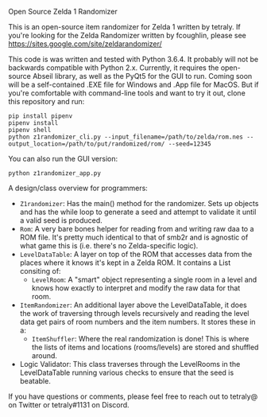 Open Source Zelda 1 Randomizer

This is an open-source item randomizer for Zelda 1 written by tetraly. If you're looking for the Zelda Randomizer written by fcoughlin, please see https://sites.google.com/site/zeldarandomizer/

This code is was written and tested with Python 3.6.4. It probably will not be backwards compatible with Python 2.x. Currently, it requires the open-source Abseil library, as well as the PyQt5 for the GUI to run. Coming soon will be a self-contained .EXE file for Windows and .App file for MacOS. But if you're comfortable with command-line tools and want to try it out, clone this repository and run:

```
pip install pipenv
pipenv install
pipenv shell
python z1randomizer_cli.py --input_filename=/path/to/zelda/rom.nes --output_location=/path/to/put/randomized/rom/ --seed=12345
```

You can also run the GUI version:

```
python z1randomizer_app.py
```

A design/class overview for programmers:

* `Z1randomizer`: Has the main() method for the randomizer. Sets up objects and has the while loop to generate a seed and attempt to validate it until a valid seed is produced.
* `Rom`: A very bare bones helper for reading from and writing raw daa to a ROM file. It's pretty much identical to that of smb2r and is agnostic of what game this is (i.e. there's no Zelda-specific logic).
* `LevelDataTable`: A layer on top of the ROM that accesses data from the places where it knows it's kept in a Zelda ROM. It contains a List consiting of:
  * `LevelRoom`: A "smart" object representing a single room in a level and knows how exactly to interpret and modify the raw data for that room.
* `ItemRandomizer`: An additional layer above the LevelDataTable, it does the work of traversing through levels recursively and reading the level data get pairs of room numbers and the item numbers. It stores these in a:
  * `ItemShuffler`: Where the real randomization is done! This is where the lists of items and locations (rooms/levels) are stored and shuffled around.
* Logic Validator: This class traverses through the LevelRooms in the LevelDataTable running various checks to ensure that the seed is beatable.

If you have questions or comments, please feel free to reach out to tetraly@ on Twitter or tetraly#1131 on Discord.
